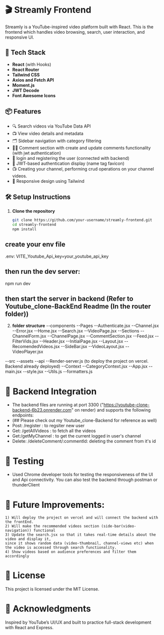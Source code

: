 # 🎬 Streamly Frontend

Streamly is a YouTube-inspired video platform built with React. This is the frontend which handles video browsing, search, user interaction, and responsive UI.

## 🚀 Tech Stack

- **React** (with Hooks)
- **React Router**
- **Tailwind CSS**
- **Axios and Fetch API**
- **Moment.js**
- **JWT Decode**
- **Font Awesome Icons**

## 📦 Features

- 🔍 Search videos via YouTube Data API
- 📺 View video details and metadata
- 🗂 Sidebar navigation with category filtering
- 🧑‍💬 Comment section with create and update comments functionality (with jwt authentication)
- 🔐 login and registering the user (connected with backend)
- 🔐 JWT-based authentication display (name tag favicon)
- 📺 Creating your channel, performing crud operations on your channel videos.
- 📱 Responsive design using Tailwind


## 🛠 Setup Instructions

1. **Clone the repository**
   ```bash
   git clone https://github.com/your-username/streamly-frontend.git
   cd streamly-frontend
   npm install
 ## create your env file
 .env:
 VITE_Youtube_Api_key=your_youtube_api_key
## then run the dev server:
npm run dev
## then start the server in backend (Refer to Youtube_clone-BackEnd Readme (In the router folder))
2. **folder structure**
--components
    --Pages
        --Authenticate.jsx
        --Channel.jsx
        --Error.jsx
        --Home.jsx
        --Search.jsx
        --VideoPage.jsx
    --Sections
        --ChannelForm.jsx
        --ChannelPage.jsx
        --CommentSection.jsx
        --Feed.jsx
        --FilterVids.jsx
        --Header.jsx
        --InitialPage.jsx
        --Layout.jsx
        --RecomendedVideos.jsx
        --SideBar.jsx
        --VideoLayout.jsx
        --VideoPlayer.jsx

--src
    --assets
        --api
            --Render-server.js (to deploy the project on vercel. Backend already deployed)
        --Context
            --CategoryContext.jsx
        --App.jsx
        --main.jsx
        --style.jsx
        --Utils.js
            --formatters.js

# 🔗 Backend Integration
- The backend files are running at port 3300 ("https://youtube-clone-backend-6b23.onrender.com" on render) and supports the following endpoints:
- (## Please check out my Youtube_clone-Backend for reference as well)
- Post: /register : to regsiter new user
- Get: /getAllVideos : to fetch all the videos
- Get:/getMyChannel : to get the current logged in user's channel
- Delete: /deleteComment/:commentId: deleting the comment from it's id

# 🧪 Testing
- Used Chrome developer tools for testing the responsiveness of the UI and Api connectivity. You can also test the backend through postman or thunderClient

# 📌 Future Improvements: 
    1) Will deploy the project on vercel and will connect the backend with the frontEnd.
    2) Will make the recommended videos section (side-bar(video-navigation)) functional
    3) Update the search.jsx so that it takes real-time details about the video and display it, 
    since it shows random data (video-thumbnail, channel-views etc) when the video is accessed through search functionality. 
    4) Show videos based on audience preferences and filter them accordingly 

#   📄 License
This project is licensed under the MIT License.

#   🙌 Acknowledgments
Inspired by YouTube’s UI/UX and built to practice full-stack development with React and Express.
